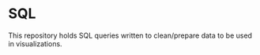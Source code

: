 # SQL
This repository holds SQL queries written to clean/prepare data to be used in visualizations.

